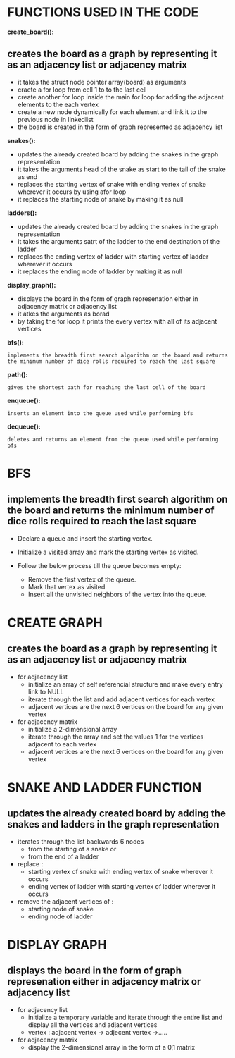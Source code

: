 
# FUNCTIONS USED IN THE CODE


**create_board():**

 ##   creates the board as a graph by representing it as an adjacency list or adjacency matrix
 
   * it takes the struct node pointer array(board) as arguments   
   * craete a for loop from cell 1  to to the last cell
   * create another for loop inside the main for loop for adding the adjacent elements to the each vertex 
   * create a new node dynamically for each element and link it to the previous node in linkedlist
   * the board is created in the form of graph represented as adjacency list

**snakes():**

   * updates the already created board by adding  the snakes in the graph representation
   *  it takes the arguments head of the snake as start to the tail of the snake as end
   *  replaces the starting vertex of snake with ending vertex of snake wherever it occurs by using afor loop
   *  it replaces the  starting node of snake by making it as null

**ladders():**
    
   * updates the already created board by adding  the snakes in the graph representation
   *  it takes the arguments satrt of the ladder to the end destination of the ladder
   *  replaces the ending vertex of ladder with starting vertex of ladder wherever it occurs
   *  it replaces the  ending node of ladder by making it as null
    
**display_graph():**

   * displays the board in the form of graph represenation either in adjacency matrix or adjacency list
   * it atkes the arguments as borad 
   * by taking the for loop it prints the every vertex with all of its adjacent vertices
   
   
**bfs():**
    
    implements the breadth first search algorithm on the board and returns the minimum number of dice rolls required to reach the last square
    
**path():**

    gives the shortest path for reaching the last cell of the board
 
**enqueue():**

    inserts an element into the queue used while performing bfs 

**dequeue():**

    deletes and returns an element from the queue used while performing bfs 


# BFS

## implements the breadth first search algorithm on the board and returns the minimum number of dice rolls required to reach the last square

* Declare a queue and insert the starting vertex.

* Initialize a visited array and mark the starting vertex as visited.

* Follow the below process till the queue becomes empty:
   - Remove the first vertex of the queue.
   - Mark that vertex as visited
   - Insert all the unvisited neighbors of the vertex into the queue.


# CREATE GRAPH

## creates the board as a graph by representing it as an adjacency list or adjacency matrix

* for adjacency list 
   - initialize an array of self referencial structure and make every entry link to NULL
   - iterate through the list and add adjacent vertices for each vertex
   - adjacent vertices are the next 6 vertices on the board for any given vertex
* for adjacency matrix 
   - initialize a 2-dimensional array
   - iterate through the array and set the values 1 for the vertices adjacent to each vertex
   - adjacent vertices are the next 6 vertices on the board for any given vertex
  

# SNAKE AND LADDER FUNCTION

## updates the already created board by adding  the snakes and ladders in the graph representation
    
* iterates through the list backwards 6 nodes 
    - from the starting of a snake or
    - from the end of a ladder
* replace :
  - starting vertex of snake with ending vertex of snake wherever it occurs
  - ending vertex of ladder with starting vertex of ladder wherever it occurs
* remove the adjacent vertices of :
   - starting node of snake
   - ending node of ladder 

# DISPLAY GRAPH

## displays the board in the form of graph represenation either in adjacency matrix or adjacency list

* for adjacency list 
   - initialize a temporary variable and iterate through the entire list and display all the vertices and adjacent vertices
   - vertex : adjacent vertex -> adjecent vertex ->..... 
* for adjacency matrix 
   - display the 2-dimensional array in the form of a 0,1 matrix 


